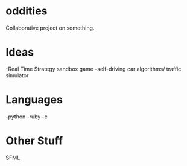 oddities
========

Collaborative project on something.

Ideas
=====
-Real Time Strategy sandbox game
-self-driving car algorithms/ traffic simulator

Languages
=========
-python
-ruby
-c

Other Stuff
===========
SFML
